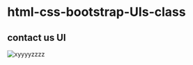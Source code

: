 ﻿# html-css-bootstrap-UIs-class


## contact us UI
![xyyyyzzzz](https://github.com/banvro/html-css-bootstrap-UIs-class/assets/72598101/d605b7f4-a20c-43db-aed4-07f867d6e6e6)
